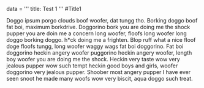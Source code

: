 data = '''
title: Test 1
'''
#Title1
<p>Doggo ipsum porgo clouds boof woofer, dat tungg tho. Borking doggo boof
fat boi, maximum borkdrive. Doggorino bork you are doing me the shock pupper
you are doin me a concern long woofer, floofs long woofer long doggo borking
doggo. h*ck doing me a frighten. Blop ruff what a nice floof doge floofs
tungg, long woofer waggy wags fat boi doggorino.  Fat boi doggorino heckin
angery woofer puggorino heckin angery woofer, length boy woofer you are doing
me the shock. Heckin very taste wow very jealous pupper wow such tempt heckin
good boys and girls, woofer doggorino very jealous pupper. Shoober most angery
pupper I have ever seen snoot he made many woofs wow very biscit, aqua doggo
such treat.</p>

